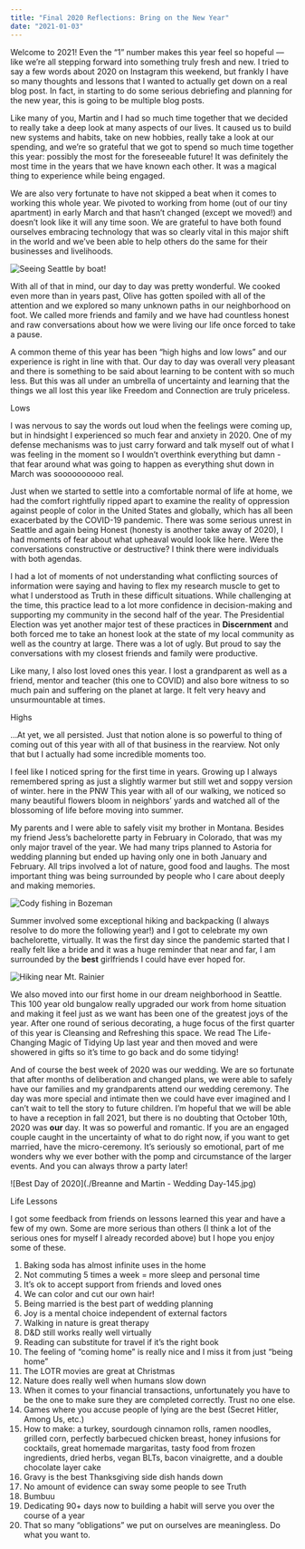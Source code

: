 ```yaml
---
title: "Final 2020 Reflections: Bring on the New Year"
date: "2021-01-03"
---
```


Welcome to 2021! Even the “1” number makes this year feel so hopeful — like we’re all stepping forward into something truly fresh and new. I tried to say a few words about 2020 on Instagram this weekend, but frankly I have so many thoughts and lessons that I wanted to actually get down on a real blog post. In fact, in starting to do some serious debriefing and planning for the new year, this is going to be multiple blog posts. 

Like many of you, Martin and I had so much time together that we decided to really take a deep look at many aspects of our lives. It caused us to build new systems and habits, take on new hobbies, really take a look at our spending, and we’re so grateful that we got to spend so much time together this year: possibly the most for the foreseeable future! It was definitely the most time in the years that we have known each other. It was a magical thing to experience while being engaged. 

We are also very fortunate to have not skipped a beat when it comes to working this whole year. We pivoted to working from home (out of our tiny apartment) in early March and that hasn’t changed (except we moved!) and doesn’t look like it will any time soon. We are grateful to have both found ourselves embracing technology that was so clearly vital in this major shift in the world and we’ve been able to help others do the same for their businesses and livelihoods. 

![Seeing Seattle by boat!](./IMG_3316.jpeg)

With all of that in mind, our day to day was pretty wonderful. We cooked even more than in years past, Olive has gotten spoiled with all of the attention and we explored so many unknown paths in our neighborhood on foot. We called more friends and family and we have had countless honest and raw conversations about how we were living our life once forced to take a pause. 

A common theme of this year has been “high highs and low lows” and our experience is right in line with that. Our day to day was overall very pleasant and there is something to be said about learning to be content with so much less. But this was all under an umbrella of uncertainty and learning that the things we all lost this year like Freedom and Connection are truly priceless. 


Lows 

I was nervous to say the words out loud when the feelings were coming up, but in hindsight I experienced so much fear and anxiety in 2020. One of my defense mechanisms was to just carry forward and talk myself out of what I was feeling in the moment so I wouldn’t overthink everything but damn - that fear around what was going to happen as everything shut down in March was soooooooooo real. 

Just when we started to settle into a comfortable normal of life at home, we had the comfort rightfully ripped apart to examine the reality of oppression against people of color in the United States and globally, which has all been exacerbated by the COVID-19 pandemic. There was some serious unrest in Seattle and again being Honest (honesty is another take away of 2020), I had moments of fear about what upheaval would look like here. Were the conversations constructive or destructive? I think there were individuals with both agendas. 
 
I had a lot of moments of not understanding what conflicting sources of information were saying and having to flex my research muscle to get to what I understood as Truth in these difficult situations. While challenging at the time, this practice lead to a lot more confidence in decision-making and supporting my community in the second half of the year. The Presidential Election was yet another major test of these practices in **Discernment** and both forced me to take an honest look at the state of my local community as well as the country at large. There was a lot of ugly. But proud to say the conversations with my closest friends and family were productive. 

Like many, I also lost loved ones this year. I lost a grandparent as well as a friend, mentor and teacher (this one to COVID) and also bore witness to so much pain and suffering on the planet at large. It felt very heavy and unsurmountable at times.

Highs

…At yet, we all persisted. Just that notion alone is so powerful to thing of coming out of this year with all of that business in the rearview. Not only that but I actually had some incredible moments too.

I feel like I noticed spring for the first time in years. Growing up I always remembered spring as just a slightly warmer but still wet and soppy version of winter. here in the PNW This year with all of our walking, we noticed so many beautiful flowers bloom in neighbors’ yards and watched all of the blossoming of life before moving into summer. 

My parents and I were able to safely visit my brother in Montana.  Besides my friend Jess’s bachelorette party in February in Colorado, that was my only major travel of the year. We had many trips planned to Astoria for wedding planning but ended up having only one in both January and February. All trips involved a lot of nature, good food and laughs. The most important thing was being surrounded by people who I care about deeply and making memories. 

![Cody fishing in Bozeman](./IMG_6173.jpeg)

Summer involved some exceptional hiking and backpacking (I always resolve to do more the following year!) and I got to celebrate my own bachelorette, virtually. It was the first day since the pandemic started that I really felt like a bride and it was a huge reminder that near and far, I am surrounded by the **best** girlfriends I could have ever hoped for. 

![Hiking near Mt. Rainier](./IMG_6327.jpeg)

We also moved into our first home in our dream neighborhood in Seattle. This 100 year old bungalow really upgraded our work from home situation and making it feel just as we want has been one of the greatest joys of the year. After one round of serious decorating, a huge focus of the first quarter of this year is Cleansing and Refreshing this space. We read The Life-Changing Magic of Tidying Up last year and then moved and were showered in gifts so it’s time to go back and do some tidying! 

And of course the best week of 2020 was our wedding. We are so fortunate that after months of deliberation and changed plans, we were able to safely have our families and my grandparents attend our wedding ceremony. The day was more special and intimate then we could have ever imagined and I can’t wait to tell the story to future children. I’m hopeful that we will be able to have a reception in fall 2021, but there is no doubting that October 10th, 2020 was **our** day. It was so powerful and romantic. If you are an engaged couple caught in the uncertainty of what to do right now, if you want to get married, have the micro-ceremony. It’s seriously so emotional, part of me wonders why we ever bother with the pomp and circumstance of the larger events. And you can always throw a party later!

![Best Day of 2020](./Breanne and Martin - Wedding Day-145.jpg)

Life Lessons 

I got some feedback from friends on lessons learned this year and have a few of my own. Some are more serious than others (I think a lot of the serious ones for myself I already recorded above) but I hope you enjoy some of these. 

1. Baking soda has almost infinite uses in the home 
2. Not commuting 5 times a week = more sleep and personal time 
3. It’s ok to accept support from friends and loved ones
4. We can color and cut our own hair!
5. Being married is the best part of wedding planning
6. Joy is a mental choice independent of external factors  
7. Walking in nature is great therapy 
8. D&D still works really well virtually 
9. Reading can substitute for travel if it’s the right book
10. The feeling of “coming home” is really nice and I miss it from just “being home” 
11. The LOTR movies are great at Christmas 
12. Nature does really well when humans slow down 
13. When it comes to your financial transactions, unfortunately you have to be the one to make sure they are completed correctly. Trust no one else. 
14. Games where you accuse people of lying are the best (Secret Hitler, Among Us, etc.) 
15. How to make: a turkey, sourdough cinnamon rolls, ramen noodles, grilled corn, perfectly barbecued chicken breast, honey infusions for cocktails, great homemade margaritas, tasty food from frozen ingredients, dried herbs, vegan BLTs, bacon vinaigrette, and a double chocolate layer cake
16. Gravy is the best Thanksgiving side dish hands down
17. No amount of evidence can sway some people to see Truth 
18. Bumbuu 
19. Dedicating 90+ days now to building a habit will serve you over the course of a year
20. That so many “obligations” we put on ourselves are meaningless. Do what you want to.

